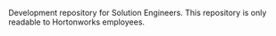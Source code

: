 Development repository for Solution Engineers. This repository is only readable to Hortonworks employees.